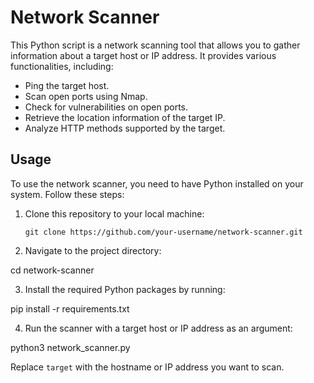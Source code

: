 # Network Scanner

This Python script is a network scanning tool that allows you to gather information about a target host or IP address. It provides various functionalities, including:

- Ping the target host.
- Scan open ports using Nmap.
- Check for vulnerabilities on open ports.
- Retrieve the location information of the target IP.
- Analyze HTTP methods supported by the target.

## Usage

To use the network scanner, you need to have Python installed on your system. Follow these steps:

1. Clone this repository to your local machine:

   ```shell
   git clone https://github.com/your-username/network-scanner.git

2. Navigate to the project directory:

cd network-scanner

3. Install the required Python packages by running:

pip install -r requirements.txt

4. Run the scanner with a target host or IP address as an argument:

python3 network_scanner.py <target>

Replace `target` with the hostname or IP address you want to scan.
